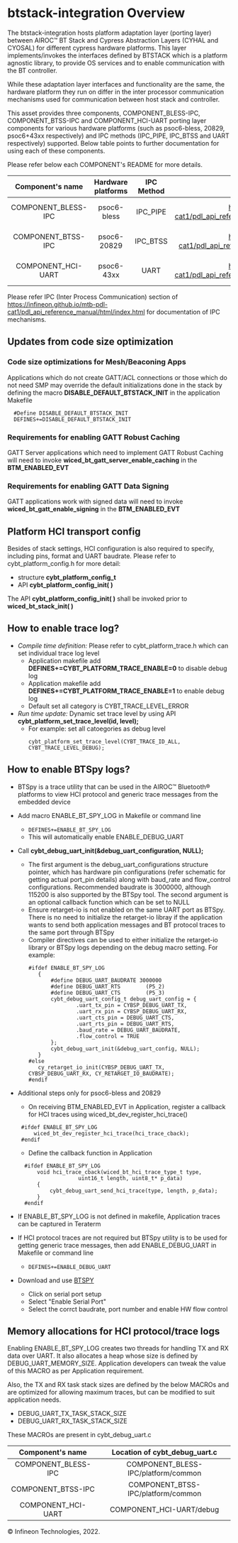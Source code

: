 ﻿# btstack-integration Overview

The btstack-integration hosts platform adaptation layer (porting layer) between AIROC™ BT Stack and Cypress Abstraction Layers (CYHAL and CYOSAL) for different cypress hardware platforms. This layer implements/invokes the interfaces defined by BTSTACK which is a platform agnostic library, to provide OS services and to enable communication with the BT controller.

While these adaptation layer interfaces and functionality are the same, the hardware platform they run on differ in the inter processor communication mechanisms used for communication between host stack and controller.

This asset provides three components, COMPONENT_BLESS-IPC, COMPONENT_BTSS-IPC and COMPONENT_HCI-UART porting layer components for various hardware platforms (such as psoc6-bless, 20829, psoc6+43xx respectively) and IPC methods (IPC_PIPE, IPC_BTSS and UART respectively) supported. Below table points to further documentation for using each of these components.

Please refer below each COMPONENT's README for more details.

|  Component's name  | Hardware platforms | IPC Method |                                          IPC Method link                                          |                              Portinglayer documentation link                              |
| :-----------------: | :----------------: | :--------: | :------------------------------------------------------------------------------------------------: | :---------------------------------------------------------------------------------------: |
| COMPONENT_BLESS-IPC |    psoc6-bless    |  IPC_PIPE  | https://infineon.github.io/mtb-pdl-cat1/pdl_api_reference_manual/html/group__group__ipc__pipe.html | https://github.com/Infineon/btstack-integration/blob/master/COMPONENT_BLESS-IPC/README.md |
| COMPONENT_BTSS-IPC |    psoc6-20829    |  IPC_BTSS  |  https://infineon.github.io/mtb-pdl-cat1/pdl_api_reference_manual/html/group__group__ipc__bt.html  | https://github.com/Infineon/btstack-integration/blob/master/COMPONENT_BTSS-IPC/README.md |
| COMPONENT_HCI-UART |     psoc6-43xx     |    UART    | https://infineon.github.io/mtb-pdl-cat1/pdl_api_reference_manual/html/group__group__scb__uart.html | https://github.com/Infineon/btstack-integration/blob/master/COMPONENT_HCI-UART/README.md |

Please refer IPC (Inter Process Communication) section of https://infineon.github.io/mtb-pdl-cat1/pdl_api_reference_manual/html/index.html for documentation of IPC mechanisms.

## Updates from code size optimization 
### Code size optimizations for Mesh/Beaconing Apps 
Applications which do not create GATT/ACL connections or those which do not need SMP may override the default initializations done in the stack by defining the macro **DISABLE_DEFAULT_BTSTACK_INIT** in the application Makefile
```
  #Define DISABLE_DEFAULT_BTSTACK_INIT
  DEFINES+=DISABLE_DEFAULT_BTSTACK_INIT
```

### Requirements for enabling GATT Robust Caching 
GATT Server applications which need to implement GATT Robust Caching will need to invoke **wiced_bt_gatt_server_enable_caching** in the **BTM_ENABLED_EVT**

### Requirements for enabling GATT Data Signing
GATT applications work with signed data will need to invoke **wiced_bt_gatt_enable_signing** in the **BTM_ENABLED_EVT**

## Platform HCI transport config

Besides of stack settings, HCI configuration is also required to specify,
including pins, format and UART baudrate. Please refer to cybt_platform_config.h
for more detail:

- structure **cybt_platform_config_t**
- API **cybt_platform_config_init( )**

The API **cybt_platform_config_init( )** shall be invoked prior to
**wiced_bt_stack_init( )**

## How to enable trace log?

- *Compile time definition:* Please refer to cybt_platform_trace.h which can set individual trace log level
  - Application makefile add **DEFINES+=CYBT_PLATFORM_TRACE_ENABLE=0** to disable debug log
  - Application makefile add **DEFINES+=CYBT_PLATFORM_TRACE_ENABLE=1** to enable debug log
  - Default set all category is CYBT_TRACE_LEVEL_ERROR
- *Run time update:* Dynamic set trace level by using API **cybt_platform_set_trace_level(id, level);**
  - For example: set all catoegories as debug level
    ```
    cybt_platform_set_trace_level(CYBT_TRACE_ID_ALL, CYBT_TRACE_LEVEL_DEBUG);
    ```

## How to enable BTSpy logs?

- BTSpy is a trace utility that can be used in the AIROC&trade; Bluetooth&reg; platforms to view HCI protocol and generic trace messages from the embedded device
- Add macro ENABLE_BT_SPY_LOG in Makefile or command line
  - `DEFINES+=ENABLE_BT_SPY_LOG`
  - This will automatically enable ENABLE_DEBUG_UART
- Call **cybt_debug_uart_init(&debug_uart_configuration, NULL);**
  - The first argument is the debug_uart_configurations structure pointer, which has hardware pin configurations (refer schematic for getting actual port_pin details) along with baud_rate and flow_control configurations. Recommended baudrate is 3000000, although 115200 is also supported by the BTSpy tool. The second argument is an optional callback function which can be set to NULL
  - Ensure retarget-io is not enabled on the same UART port as BTSpy. There is no need to initialize the retarget-io libray if the application wants to send both application messages and BT protocol traces to the same port through BTSpy
  - Compiler directives can be used to either initialize the retarget-io library or BTSpy logs depending on the debug macro setting. For example:
    ```
    #ifdef ENABLE_BT_SPY_LOG
       {
           #define DEBUG_UART_BAUDRATE 3000000
           #define DEBUG_UART_RTS        (P5_2)
           #define DEBUG_UART_CTS        (P5_3)
           cybt_debug_uart_config_t debug_uart_config = {
                   .uart_tx_pin = CYBSP_DEBUG_UART_TX,
                   .uart_rx_pin = CYBSP_DEBUG_UART_RX,
                   .uart_cts_pin = DEBUG_UART_CTS,
                   .uart_rts_pin = DEBUG_UART_RTS,
                   .baud_rate = DEBUG_UART_BAUDRATE,
                   .flow_control = TRUE
           };
           cybt_debug_uart_init(&debug_uart_config, NULL);
       }
    #else
       cy_retarget_io_init(CYBSP_DEBUG_UART_TX, CYBSP_DEBUG_UART_RX, CY_RETARGET_IO_BAUDRATE);
    #endif
    ```
- Additional steps only for psoc6-bless and 20829
  - On receiving BTM_ENABLED_EVT in Application, register a callback for HCI traces using wiced_bt_dev_register_hci_trace()
   ```
    #ifdef ENABLE_BT_SPY_LOG
        wiced_bt_dev_register_hci_trace(hci_trace_cback);
    #endif
  ```
  - Define the callback function in Application
  ```
    #ifdef ENABLE_BT_SPY_LOG
        void hci_trace_cback(wiced_bt_hci_trace_type_t type,
                     uint16_t length, uint8_t* p_data)
        {
            cybt_debug_uart_send_hci_trace(type, length, p_data);
        }
    #endif
  ```

- If ENABLE_BT_SPY_LOG is not defined in makefile, Application traces can be captured
 in Teraterm
- If HCI protocol traces are not required but BTSpy utility is to be used
for getting generic trace messages, then add ENABLE_DEBUG_UART in Makefile or
command line
  - `DEFINES+=ENABLE_DEBUG_UART`
- Download and use [BTSPY](https://github.com/Infineon/btsdk-utils)
  - Click on serial port setup
  - Select "Enable Serial Port"
  - Select the corrct baudrate, port number and enable HW flow control

## Memory allocations for HCI protocol/trace logs

Enabling ENABLE_BT_SPY_LOG creates two threads for handling TX and RX data over UART. It also allocates a heap whose size is defined by DEBUG_UART_MEMORY_SIZE. Application developers can tweak the value of this MACRO as per Application requirement.

Also, the TX and RX task stack sizes are defined by the below MACROs and are optimized for allowing maximum traces, but can be modified to suit application needs.

* DEBUG_UART_TX_TASK_STACK_SIZE
* DEBUG_UART_RX_TASK_STACK_SIZE

These MACROs are present in cybt_debug_uart.c

|  Component's name  |    Location of cybt_debug_uart.c    |
| :-----------------: | :---------------------------------: |
| COMPONENT_BLESS-IPC | COMPONENT_BLESS-IPC/platform/common |
| COMPONENT_BTSS-IPC | COMPONENT_BTSS-IPC/platform/common |
| COMPONENT_HCI-UART |      COMPONENT_HCI-UART/debug      |

© Infineon Technologies, 2022.
